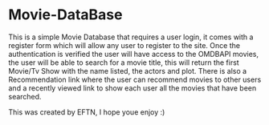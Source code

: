 # Movie-DataBase

This is a simple Movie Database that requires a user login, it comes with a register form which will allow any user to register to the site.
Once the authentication is verified the user will have access to the OMDBAPI movies, the user will be able to search for a movie title, this will return the first Movie/Tv Show with the name listed, the actors and plot.
There is also a Recommendation link where the user can recommend movies to other users and a recently viewed link to show each user all the movies that have been searched.


This was created by EFTN, I hope youe enjoy :)
